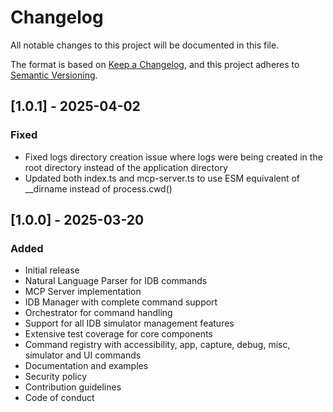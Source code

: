 # Changelog

All notable changes to this project will be documented in this file.

The format is based on [Keep a Changelog](https://keepachangelog.com/en/1.0.0/),
and this project adheres to [Semantic Versioning](https://semver.org/spec/v2.0.0.html).

## [1.0.1] - 2025-04-02

### Fixed
- Fixed logs directory creation issue where logs were being created in the root directory instead of the application directory
- Updated both index.ts and mcp-server.ts to use ESM equivalent of __dirname instead of process.cwd()

## [1.0.0] - 2025-03-20

### Added
- Initial release
- Natural Language Parser for IDB commands
- MCP Server implementation
- IDB Manager with complete command support
- Orchestrator for command handling
- Support for all IDB simulator management features
- Extensive test coverage for core components
- Command registry with accessibility, app, capture, debug, misc, simulator and UI commands
- Documentation and examples
- Security policy
- Contribution guidelines
- Code of conduct
